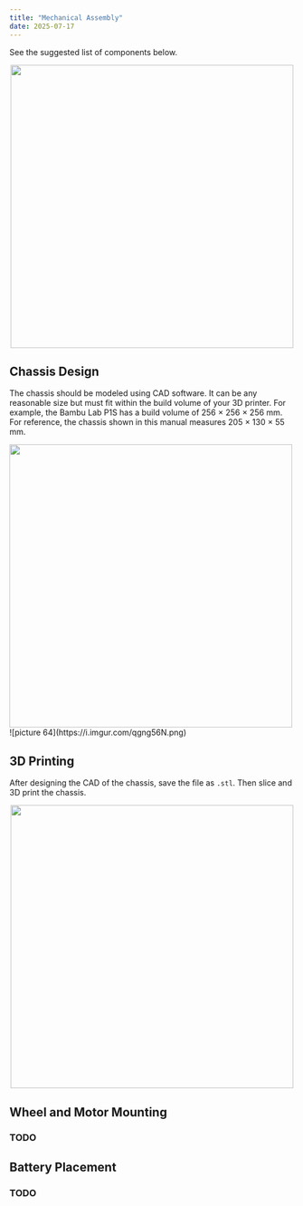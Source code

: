 ```yaml
---
title: "Mechanical Assembly"
date: 2025-07-17
---
```


See the suggested list of components below.

<div style="text-align: center;">
  <img src="https://i.imgur.com/bSg7176.png" width="500">
</div>


## Chassis Design

The chassis should be modeled using CAD software. It can be any reasonable size but must fit within the build volume of your 3D printer. For example, the Bambu Lab P1S has a build volume of 256 × 256 × 256 mm. For reference, the chassis shown in this manual measures 205 × 130 × 55 mm.

<img src="https://i.imgur.com/CSQIYHH.png" width="500">
![picture 64](https://i.imgur.com/qgng56N.png)  

## 3D Printing

After designing the CAD of the chassis, save the file as `.stl`. Then slice and 3D print the chassis.


<div style="text-align: center;">
  <img src="https://i.imgur.com/PoovXUC.png" width="500">
</div>

## Wheel and Motor Mounting

### TODO

## Battery Placement

### TODO